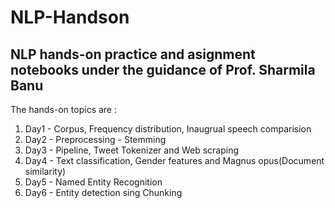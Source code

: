# NLP-Handson
## NLP hands-on practice and asignment notebooks under the guidance of Prof. Sharmila Banu

The hands-on topics are :
1. Day1 - Corpus, Frequency distribution, Inaugrual speech comparision
2. Day2 - Preprocessing - Stemming
3. Day3 - Pipeline, Tweet Tokenizer and Web scraping
4. Day4 - Text classification, Gender features and Magnus opus(Document similarity)
5. Day5 - Named Entity Recognition
6. Day6 - Entity detection sing Chunking
